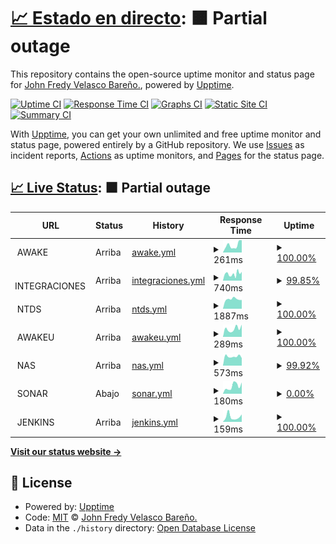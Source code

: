 # [📈 Estado en directo](https://monitor.awake.travel): <!--live status--> **🟧 Partial outage**

This repository contains the open-source uptime monitor and status page for [John Fredy Velasco Bareño.](https://monitor.awake.travel), powered by [Upptime](https://github.com/upptime/upptime).

[![Uptime CI](https://github.com/jovel882/awake/workflows/Uptime%20CI/badge.svg)](https://github.com/jovel882/awake/actions?query=workflow%3A%22Uptime+CI%22)
[![Response Time CI](https://github.com/jovel882/awake/workflows/Response%20Time%20CI/badge.svg)](https://github.com/jovel882/awake/actions?query=workflow%3A%22Response+Time+CI%22)
[![Graphs CI](https://github.com/jovel882/awake/workflows/Graphs%20CI/badge.svg)](https://github.com/jovel882/awake/actions?query=workflow%3A%22Graphs+CI%22)
[![Static Site CI](https://github.com/jovel882/awake/workflows/Static%20Site%20CI/badge.svg)](https://github.com/jovel882/awake/actions?query=workflow%3A%22Static+Site+CI%22)
[![Summary CI](https://github.com/jovel882/awake/workflows/Summary%20CI/badge.svg)](https://github.com/jovel882/awake/actions?query=workflow%3A%22Summary+CI%22)

With [Upptime](https://upptime.js.org), you can get your own unlimited and free uptime monitor and status page, powered entirely by a GitHub repository. We use [Issues](https://github.com/jovel882/awake/issues) as incident reports, [Actions](https://github.com/jovel882/awake/actions) as uptime monitors, and [Pages](https://monitor.awake.travel) for the status page.

## [📈 Live Status](https://demo.upptime.js.org): <!--live status--> **🟧 Partial outage**

<!--start: status pages-->
<!-- This summary is generated by Upptime (https://github.com/upptime/upptime) -->
<!-- Do not edit this manually, your changes will be overwritten -->
<!-- prettier-ignore -->
| URL | Status | History | Response Time | Uptime |
| --- | ------ | ------- | ------------- | ------ |
| <img alt="" src="https://awake.travel/vendor/Monitor/awake.png" height="13"> AWAKE | Arriba | [awake.yml](https://github.com/awjvelasco/awake/commits/HEAD/history/awake.yml) | <details><summary><img alt="Response time graph" src="./graphs/awake/response-time-week.png" height="20"> 261ms</summary><br><a href="https://monitor.awake.travel/history/awake"><img alt="Response time 296" src="https://img.shields.io/endpoint?url=https%3A%2F%2Fraw.githubusercontent.com%2Fawjvelasco%2Fawake%2FHEAD%2Fapi%2Fawake%2Fresponse-time.json"></a><br><a href="https://monitor.awake.travel/history/awake"><img alt="24-hour response time 438" src="https://img.shields.io/endpoint?url=https%3A%2F%2Fraw.githubusercontent.com%2Fawjvelasco%2Fawake%2FHEAD%2Fapi%2Fawake%2Fresponse-time-day.json"></a><br><a href="https://monitor.awake.travel/history/awake"><img alt="7-day response time 261" src="https://img.shields.io/endpoint?url=https%3A%2F%2Fraw.githubusercontent.com%2Fawjvelasco%2Fawake%2FHEAD%2Fapi%2Fawake%2Fresponse-time-week.json"></a><br><a href="https://monitor.awake.travel/history/awake"><img alt="30-day response time 370" src="https://img.shields.io/endpoint?url=https%3A%2F%2Fraw.githubusercontent.com%2Fawjvelasco%2Fawake%2FHEAD%2Fapi%2Fawake%2Fresponse-time-month.json"></a><br><a href="https://monitor.awake.travel/history/awake"><img alt="1-year response time 308" src="https://img.shields.io/endpoint?url=https%3A%2F%2Fraw.githubusercontent.com%2Fawjvelasco%2Fawake%2FHEAD%2Fapi%2Fawake%2Fresponse-time-year.json"></a></details> | <details><summary><a href="https://monitor.awake.travel/history/awake">100.00%</a></summary><a href="https://monitor.awake.travel/history/awake"><img alt="All-time uptime 99.96%" src="https://img.shields.io/endpoint?url=https%3A%2F%2Fraw.githubusercontent.com%2Fawjvelasco%2Fawake%2FHEAD%2Fapi%2Fawake%2Fuptime.json"></a><br><a href="https://monitor.awake.travel/history/awake"><img alt="24-hour uptime 100.00%" src="https://img.shields.io/endpoint?url=https%3A%2F%2Fraw.githubusercontent.com%2Fawjvelasco%2Fawake%2FHEAD%2Fapi%2Fawake%2Fuptime-day.json"></a><br><a href="https://monitor.awake.travel/history/awake"><img alt="7-day uptime 100.00%" src="https://img.shields.io/endpoint?url=https%3A%2F%2Fraw.githubusercontent.com%2Fawjvelasco%2Fawake%2FHEAD%2Fapi%2Fawake%2Fuptime-week.json"></a><br><a href="https://monitor.awake.travel/history/awake"><img alt="30-day uptime 99.95%" src="https://img.shields.io/endpoint?url=https%3A%2F%2Fraw.githubusercontent.com%2Fawjvelasco%2Fawake%2FHEAD%2Fapi%2Fawake%2Fuptime-month.json"></a><br><a href="https://monitor.awake.travel/history/awake"><img alt="1-year uptime 99.99%" src="https://img.shields.io/endpoint?url=https%3A%2F%2Fraw.githubusercontent.com%2Fawjvelasco%2Fawake%2FHEAD%2Fapi%2Fawake%2Fuptime-year.json"></a></details>
| <img alt="" src="https://awake.travel/vendor/Monitor/integraciones.png" height="13"> INTEGRACIONES | Arriba | [integraciones.yml](https://github.com/awjvelasco/awake/commits/HEAD/history/integraciones.yml) | <details><summary><img alt="Response time graph" src="./graphs/integraciones/response-time-week.png" height="20"> 740ms</summary><br><a href="https://monitor.awake.travel/history/integraciones"><img alt="Response time 721" src="https://img.shields.io/endpoint?url=https%3A%2F%2Fraw.githubusercontent.com%2Fawjvelasco%2Fawake%2FHEAD%2Fapi%2Fintegraciones%2Fresponse-time.json"></a><br><a href="https://monitor.awake.travel/history/integraciones"><img alt="24-hour response time 957" src="https://img.shields.io/endpoint?url=https%3A%2F%2Fraw.githubusercontent.com%2Fawjvelasco%2Fawake%2FHEAD%2Fapi%2Fintegraciones%2Fresponse-time-day.json"></a><br><a href="https://monitor.awake.travel/history/integraciones"><img alt="7-day response time 740" src="https://img.shields.io/endpoint?url=https%3A%2F%2Fraw.githubusercontent.com%2Fawjvelasco%2Fawake%2FHEAD%2Fapi%2Fintegraciones%2Fresponse-time-week.json"></a><br><a href="https://monitor.awake.travel/history/integraciones"><img alt="30-day response time 710" src="https://img.shields.io/endpoint?url=https%3A%2F%2Fraw.githubusercontent.com%2Fawjvelasco%2Fawake%2FHEAD%2Fapi%2Fintegraciones%2Fresponse-time-month.json"></a><br><a href="https://monitor.awake.travel/history/integraciones"><img alt="1-year response time 738" src="https://img.shields.io/endpoint?url=https%3A%2F%2Fraw.githubusercontent.com%2Fawjvelasco%2Fawake%2FHEAD%2Fapi%2Fintegraciones%2Fresponse-time-year.json"></a></details> | <details><summary><a href="https://monitor.awake.travel/history/integraciones">99.85%</a></summary><a href="https://monitor.awake.travel/history/integraciones"><img alt="All-time uptime 99.91%" src="https://img.shields.io/endpoint?url=https%3A%2F%2Fraw.githubusercontent.com%2Fawjvelasco%2Fawake%2FHEAD%2Fapi%2Fintegraciones%2Fuptime.json"></a><br><a href="https://monitor.awake.travel/history/integraciones"><img alt="24-hour uptime 100.00%" src="https://img.shields.io/endpoint?url=https%3A%2F%2Fraw.githubusercontent.com%2Fawjvelasco%2Fawake%2FHEAD%2Fapi%2Fintegraciones%2Fuptime-day.json"></a><br><a href="https://monitor.awake.travel/history/integraciones"><img alt="7-day uptime 99.85%" src="https://img.shields.io/endpoint?url=https%3A%2F%2Fraw.githubusercontent.com%2Fawjvelasco%2Fawake%2FHEAD%2Fapi%2Fintegraciones%2Fuptime-week.json"></a><br><a href="https://monitor.awake.travel/history/integraciones"><img alt="30-day uptime 99.97%" src="https://img.shields.io/endpoint?url=https%3A%2F%2Fraw.githubusercontent.com%2Fawjvelasco%2Fawake%2FHEAD%2Fapi%2Fintegraciones%2Fuptime-month.json"></a><br><a href="https://monitor.awake.travel/history/integraciones"><img alt="1-year uptime 99.81%" src="https://img.shields.io/endpoint?url=https%3A%2F%2Fraw.githubusercontent.com%2Fawjvelasco%2Fawake%2FHEAD%2Fapi%2Fintegraciones%2Fuptime-year.json"></a></details>
| <img alt="" src="https://awake.travel/vendor/Monitor/ntds.jpg" height="13"> NTDS | Arriba | [ntds.yml](https://github.com/awjvelasco/awake/commits/HEAD/history/ntds.yml) | <details><summary><img alt="Response time graph" src="./graphs/ntds/response-time-week.png" height="20"> 1887ms</summary><br><a href="https://monitor.awake.travel/history/ntds"><img alt="Response time 2179" src="https://img.shields.io/endpoint?url=https%3A%2F%2Fraw.githubusercontent.com%2Fawjvelasco%2Fawake%2FHEAD%2Fapi%2Fntds%2Fresponse-time.json"></a><br><a href="https://monitor.awake.travel/history/ntds"><img alt="24-hour response time 1727" src="https://img.shields.io/endpoint?url=https%3A%2F%2Fraw.githubusercontent.com%2Fawjvelasco%2Fawake%2FHEAD%2Fapi%2Fntds%2Fresponse-time-day.json"></a><br><a href="https://monitor.awake.travel/history/ntds"><img alt="7-day response time 1887" src="https://img.shields.io/endpoint?url=https%3A%2F%2Fraw.githubusercontent.com%2Fawjvelasco%2Fawake%2FHEAD%2Fapi%2Fntds%2Fresponse-time-week.json"></a><br><a href="https://monitor.awake.travel/history/ntds"><img alt="30-day response time 1846" src="https://img.shields.io/endpoint?url=https%3A%2F%2Fraw.githubusercontent.com%2Fawjvelasco%2Fawake%2FHEAD%2Fapi%2Fntds%2Fresponse-time-month.json"></a><br><a href="https://monitor.awake.travel/history/ntds"><img alt="1-year response time 2123" src="https://img.shields.io/endpoint?url=https%3A%2F%2Fraw.githubusercontent.com%2Fawjvelasco%2Fawake%2FHEAD%2Fapi%2Fntds%2Fresponse-time-year.json"></a></details> | <details><summary><a href="https://monitor.awake.travel/history/ntds">100.00%</a></summary><a href="https://monitor.awake.travel/history/ntds"><img alt="All-time uptime 99.93%" src="https://img.shields.io/endpoint?url=https%3A%2F%2Fraw.githubusercontent.com%2Fawjvelasco%2Fawake%2FHEAD%2Fapi%2Fntds%2Fuptime.json"></a><br><a href="https://monitor.awake.travel/history/ntds"><img alt="24-hour uptime 100.00%" src="https://img.shields.io/endpoint?url=https%3A%2F%2Fraw.githubusercontent.com%2Fawjvelasco%2Fawake%2FHEAD%2Fapi%2Fntds%2Fuptime-day.json"></a><br><a href="https://monitor.awake.travel/history/ntds"><img alt="7-day uptime 100.00%" src="https://img.shields.io/endpoint?url=https%3A%2F%2Fraw.githubusercontent.com%2Fawjvelasco%2Fawake%2FHEAD%2Fapi%2Fntds%2Fuptime-week.json"></a><br><a href="https://monitor.awake.travel/history/ntds"><img alt="30-day uptime 100.00%" src="https://img.shields.io/endpoint?url=https%3A%2F%2Fraw.githubusercontent.com%2Fawjvelasco%2Fawake%2FHEAD%2Fapi%2Fntds%2Fuptime-month.json"></a><br><a href="https://monitor.awake.travel/history/ntds"><img alt="1-year uptime 99.92%" src="https://img.shields.io/endpoint?url=https%3A%2F%2Fraw.githubusercontent.com%2Fawjvelasco%2Fawake%2FHEAD%2Fapi%2Fntds%2Fuptime-year.json"></a></details>
| <img alt="" src="https://awake.travel/vendor/Monitor/AwakeU.ico" height="13"> AWAKEU | Arriba | [awakeu.yml](https://github.com/awjvelasco/awake/commits/HEAD/history/awakeu.yml) | <details><summary><img alt="Response time graph" src="./graphs/awakeu/response-time-week.png" height="20"> 289ms</summary><br><a href="https://monitor.awake.travel/history/awakeu"><img alt="Response time 350" src="https://img.shields.io/endpoint?url=https%3A%2F%2Fraw.githubusercontent.com%2Fawjvelasco%2Fawake%2FHEAD%2Fapi%2Fawakeu%2Fresponse-time.json"></a><br><a href="https://monitor.awake.travel/history/awakeu"><img alt="24-hour response time 434" src="https://img.shields.io/endpoint?url=https%3A%2F%2Fraw.githubusercontent.com%2Fawjvelasco%2Fawake%2FHEAD%2Fapi%2Fawakeu%2Fresponse-time-day.json"></a><br><a href="https://monitor.awake.travel/history/awakeu"><img alt="7-day response time 289" src="https://img.shields.io/endpoint?url=https%3A%2F%2Fraw.githubusercontent.com%2Fawjvelasco%2Fawake%2FHEAD%2Fapi%2Fawakeu%2Fresponse-time-week.json"></a><br><a href="https://monitor.awake.travel/history/awakeu"><img alt="30-day response time 345" src="https://img.shields.io/endpoint?url=https%3A%2F%2Fraw.githubusercontent.com%2Fawjvelasco%2Fawake%2FHEAD%2Fapi%2Fawakeu%2Fresponse-time-month.json"></a><br><a href="https://monitor.awake.travel/history/awakeu"><img alt="1-year response time 359" src="https://img.shields.io/endpoint?url=https%3A%2F%2Fraw.githubusercontent.com%2Fawjvelasco%2Fawake%2FHEAD%2Fapi%2Fawakeu%2Fresponse-time-year.json"></a></details> | <details><summary><a href="https://monitor.awake.travel/history/awakeu">100.00%</a></summary><a href="https://monitor.awake.travel/history/awakeu"><img alt="All-time uptime 99.02%" src="https://img.shields.io/endpoint?url=https%3A%2F%2Fraw.githubusercontent.com%2Fawjvelasco%2Fawake%2FHEAD%2Fapi%2Fawakeu%2Fuptime.json"></a><br><a href="https://monitor.awake.travel/history/awakeu"><img alt="24-hour uptime 100.00%" src="https://img.shields.io/endpoint?url=https%3A%2F%2Fraw.githubusercontent.com%2Fawjvelasco%2Fawake%2FHEAD%2Fapi%2Fawakeu%2Fuptime-day.json"></a><br><a href="https://monitor.awake.travel/history/awakeu"><img alt="7-day uptime 100.00%" src="https://img.shields.io/endpoint?url=https%3A%2F%2Fraw.githubusercontent.com%2Fawjvelasco%2Fawake%2FHEAD%2Fapi%2Fawakeu%2Fuptime-week.json"></a><br><a href="https://monitor.awake.travel/history/awakeu"><img alt="30-day uptime 100.00%" src="https://img.shields.io/endpoint?url=https%3A%2F%2Fraw.githubusercontent.com%2Fawjvelasco%2Fawake%2FHEAD%2Fapi%2Fawakeu%2Fuptime-month.json"></a><br><a href="https://monitor.awake.travel/history/awakeu"><img alt="1-year uptime 97.15%" src="https://img.shields.io/endpoint?url=https%3A%2F%2Fraw.githubusercontent.com%2Fawjvelasco%2Fawake%2FHEAD%2Fapi%2Fawakeu%2Fuptime-year.json"></a></details>
| <img alt="" src="https://awake.travel/vendor/Monitor/nas.png" height="13"> NAS | Arriba | [nas.yml](https://github.com/awjvelasco/awake/commits/HEAD/history/nas.yml) | <details><summary><img alt="Response time graph" src="./graphs/nas/response-time-week.png" height="20"> 573ms</summary><br><a href="https://monitor.awake.travel/history/nas"><img alt="Response time 885" src="https://img.shields.io/endpoint?url=https%3A%2F%2Fraw.githubusercontent.com%2Fawjvelasco%2Fawake%2FHEAD%2Fapi%2Fnas%2Fresponse-time.json"></a><br><a href="https://monitor.awake.travel/history/nas"><img alt="24-hour response time 530" src="https://img.shields.io/endpoint?url=https%3A%2F%2Fraw.githubusercontent.com%2Fawjvelasco%2Fawake%2FHEAD%2Fapi%2Fnas%2Fresponse-time-day.json"></a><br><a href="https://monitor.awake.travel/history/nas"><img alt="7-day response time 573" src="https://img.shields.io/endpoint?url=https%3A%2F%2Fraw.githubusercontent.com%2Fawjvelasco%2Fawake%2FHEAD%2Fapi%2Fnas%2Fresponse-time-week.json"></a><br><a href="https://monitor.awake.travel/history/nas"><img alt="30-day response time 616" src="https://img.shields.io/endpoint?url=https%3A%2F%2Fraw.githubusercontent.com%2Fawjvelasco%2Fawake%2FHEAD%2Fapi%2Fnas%2Fresponse-time-month.json"></a><br><a href="https://monitor.awake.travel/history/nas"><img alt="1-year response time 817" src="https://img.shields.io/endpoint?url=https%3A%2F%2Fraw.githubusercontent.com%2Fawjvelasco%2Fawake%2FHEAD%2Fapi%2Fnas%2Fresponse-time-year.json"></a></details> | <details><summary><a href="https://monitor.awake.travel/history/nas">99.92%</a></summary><a href="https://monitor.awake.travel/history/nas"><img alt="All-time uptime 89.75%" src="https://img.shields.io/endpoint?url=https%3A%2F%2Fraw.githubusercontent.com%2Fawjvelasco%2Fawake%2FHEAD%2Fapi%2Fnas%2Fuptime.json"></a><br><a href="https://monitor.awake.travel/history/nas"><img alt="24-hour uptime 99.47%" src="https://img.shields.io/endpoint?url=https%3A%2F%2Fraw.githubusercontent.com%2Fawjvelasco%2Fawake%2FHEAD%2Fapi%2Fnas%2Fuptime-day.json"></a><br><a href="https://monitor.awake.travel/history/nas"><img alt="7-day uptime 99.92%" src="https://img.shields.io/endpoint?url=https%3A%2F%2Fraw.githubusercontent.com%2Fawjvelasco%2Fawake%2FHEAD%2Fapi%2Fnas%2Fuptime-week.json"></a><br><a href="https://monitor.awake.travel/history/nas"><img alt="30-day uptime 99.97%" src="https://img.shields.io/endpoint?url=https%3A%2F%2Fraw.githubusercontent.com%2Fawjvelasco%2Fawake%2FHEAD%2Fapi%2Fnas%2Fuptime-month.json"></a><br><a href="https://monitor.awake.travel/history/nas"><img alt="1-year uptime 80.73%" src="https://img.shields.io/endpoint?url=https%3A%2F%2Fraw.githubusercontent.com%2Fawjvelasco%2Fawake%2FHEAD%2Fapi%2Fnas%2Fuptime-year.json"></a></details>
| <img alt="" src="https://awake.travel/vendor/Monitor/sonar.png" height="13"> SONAR | Abajo | [sonar.yml](https://github.com/awjvelasco/awake/commits/HEAD/history/sonar.yml) | <details><summary><img alt="Response time graph" src="./graphs/sonar/response-time-week.png" height="20"> 180ms</summary><br><a href="https://monitor.awake.travel/history/sonar"><img alt="Response time 221" src="https://img.shields.io/endpoint?url=https%3A%2F%2Fraw.githubusercontent.com%2Fawjvelasco%2Fawake%2FHEAD%2Fapi%2Fsonar%2Fresponse-time.json"></a><br><a href="https://monitor.awake.travel/history/sonar"><img alt="24-hour response time 266" src="https://img.shields.io/endpoint?url=https%3A%2F%2Fraw.githubusercontent.com%2Fawjvelasco%2Fawake%2FHEAD%2Fapi%2Fsonar%2Fresponse-time-day.json"></a><br><a href="https://monitor.awake.travel/history/sonar"><img alt="7-day response time 180" src="https://img.shields.io/endpoint?url=https%3A%2F%2Fraw.githubusercontent.com%2Fawjvelasco%2Fawake%2FHEAD%2Fapi%2Fsonar%2Fresponse-time-week.json"></a><br><a href="https://monitor.awake.travel/history/sonar"><img alt="30-day response time 185" src="https://img.shields.io/endpoint?url=https%3A%2F%2Fraw.githubusercontent.com%2Fawjvelasco%2Fawake%2FHEAD%2Fapi%2Fsonar%2Fresponse-time-month.json"></a><br><a href="https://monitor.awake.travel/history/sonar"><img alt="1-year response time 222" src="https://img.shields.io/endpoint?url=https%3A%2F%2Fraw.githubusercontent.com%2Fawjvelasco%2Fawake%2FHEAD%2Fapi%2Fsonar%2Fresponse-time-year.json"></a></details> | <details><summary><a href="https://monitor.awake.travel/history/sonar">0.00%</a></summary><a href="https://monitor.awake.travel/history/sonar"><img alt="All-time uptime 47.15%" src="https://img.shields.io/endpoint?url=https%3A%2F%2Fraw.githubusercontent.com%2Fawjvelasco%2Fawake%2FHEAD%2Fapi%2Fsonar%2Fuptime.json"></a><br><a href="https://monitor.awake.travel/history/sonar"><img alt="24-hour uptime 0.00%" src="https://img.shields.io/endpoint?url=https%3A%2F%2Fraw.githubusercontent.com%2Fawjvelasco%2Fawake%2FHEAD%2Fapi%2Fsonar%2Fuptime-day.json"></a><br><a href="https://monitor.awake.travel/history/sonar"><img alt="7-day uptime 0.00%" src="https://img.shields.io/endpoint?url=https%3A%2F%2Fraw.githubusercontent.com%2Fawjvelasco%2Fawake%2FHEAD%2Fapi%2Fsonar%2Fuptime-week.json"></a><br><a href="https://monitor.awake.travel/history/sonar"><img alt="30-day uptime 0.00%" src="https://img.shields.io/endpoint?url=https%3A%2F%2Fraw.githubusercontent.com%2Fawjvelasco%2Fawake%2FHEAD%2Fapi%2Fsonar%2Fuptime-month.json"></a><br><a href="https://monitor.awake.travel/history/sonar"><img alt="1-year uptime 0.00%" src="https://img.shields.io/endpoint?url=https%3A%2F%2Fraw.githubusercontent.com%2Fawjvelasco%2Fawake%2FHEAD%2Fapi%2Fsonar%2Fuptime-year.json"></a></details>
| <img alt="" src="https://awake.travel/vendor/Monitor/jenkins.svg" height="13"> JENKINS | Arriba | [jenkins.yml](https://github.com/awjvelasco/awake/commits/HEAD/history/jenkins.yml) | <details><summary><img alt="Response time graph" src="./graphs/jenkins/response-time-week.png" height="20"> 159ms</summary><br><a href="https://monitor.awake.travel/history/jenkins"><img alt="Response time 220" src="https://img.shields.io/endpoint?url=https%3A%2F%2Fraw.githubusercontent.com%2Fawjvelasco%2Fawake%2FHEAD%2Fapi%2Fjenkins%2Fresponse-time.json"></a><br><a href="https://monitor.awake.travel/history/jenkins"><img alt="24-hour response time 234" src="https://img.shields.io/endpoint?url=https%3A%2F%2Fraw.githubusercontent.com%2Fawjvelasco%2Fawake%2FHEAD%2Fapi%2Fjenkins%2Fresponse-time-day.json"></a><br><a href="https://monitor.awake.travel/history/jenkins"><img alt="7-day response time 159" src="https://img.shields.io/endpoint?url=https%3A%2F%2Fraw.githubusercontent.com%2Fawjvelasco%2Fawake%2FHEAD%2Fapi%2Fjenkins%2Fresponse-time-week.json"></a><br><a href="https://monitor.awake.travel/history/jenkins"><img alt="30-day response time 192" src="https://img.shields.io/endpoint?url=https%3A%2F%2Fraw.githubusercontent.com%2Fawjvelasco%2Fawake%2FHEAD%2Fapi%2Fjenkins%2Fresponse-time-month.json"></a><br><a href="https://monitor.awake.travel/history/jenkins"><img alt="1-year response time 206" src="https://img.shields.io/endpoint?url=https%3A%2F%2Fraw.githubusercontent.com%2Fawjvelasco%2Fawake%2FHEAD%2Fapi%2Fjenkins%2Fresponse-time-year.json"></a></details> | <details><summary><a href="https://monitor.awake.travel/history/jenkins">100.00%</a></summary><a href="https://monitor.awake.travel/history/jenkins"><img alt="All-time uptime 99.97%" src="https://img.shields.io/endpoint?url=https%3A%2F%2Fraw.githubusercontent.com%2Fawjvelasco%2Fawake%2FHEAD%2Fapi%2Fjenkins%2Fuptime.json"></a><br><a href="https://monitor.awake.travel/history/jenkins"><img alt="24-hour uptime 100.00%" src="https://img.shields.io/endpoint?url=https%3A%2F%2Fraw.githubusercontent.com%2Fawjvelasco%2Fawake%2FHEAD%2Fapi%2Fjenkins%2Fuptime-day.json"></a><br><a href="https://monitor.awake.travel/history/jenkins"><img alt="7-day uptime 100.00%" src="https://img.shields.io/endpoint?url=https%3A%2F%2Fraw.githubusercontent.com%2Fawjvelasco%2Fawake%2FHEAD%2Fapi%2Fjenkins%2Fuptime-week.json"></a><br><a href="https://monitor.awake.travel/history/jenkins"><img alt="30-day uptime 100.00%" src="https://img.shields.io/endpoint?url=https%3A%2F%2Fraw.githubusercontent.com%2Fawjvelasco%2Fawake%2FHEAD%2Fapi%2Fjenkins%2Fuptime-month.json"></a><br><a href="https://monitor.awake.travel/history/jenkins"><img alt="1-year uptime 100.00%" src="https://img.shields.io/endpoint?url=https%3A%2F%2Fraw.githubusercontent.com%2Fawjvelasco%2Fawake%2FHEAD%2Fapi%2Fjenkins%2Fuptime-year.json"></a></details>

<!--end: status pages-->

[**Visit our status website →**](https://monitor.awake.travel)

## 📄 License

- Powered by: [Upptime](https://github.com/upptime/upptime)
- Code: [MIT](./LICENSE) © [John Fredy Velasco Bareño.](https://monitor.awake.travel)
- Data in the `./history` directory: [Open Database License](https://opendatacommons.org/licenses/odbl/1-0/)
